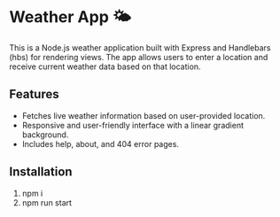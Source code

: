 # Weather App 🌤️

This is a Node.js weather application built with Express and Handlebars (hbs) for rendering views. The app allows users to enter a location and receive current weather data based on that location.

## Features

- Fetches live weather information based on user-provided location.
- Responsive and user-friendly interface with a linear gradient background.
- Includes help, about, and 404 error pages.

## Installation

1. npm i 
2. npm run start